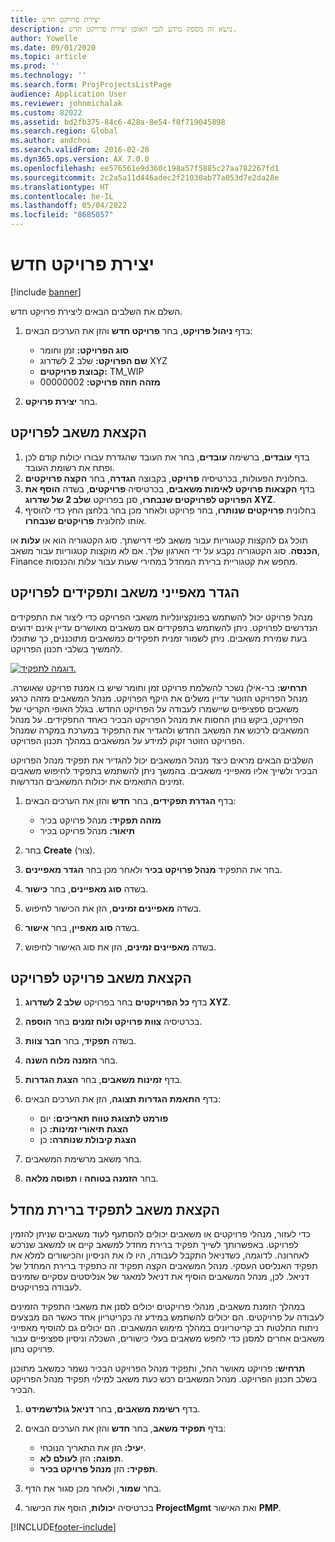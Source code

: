 ```yaml
---
title: יצירת פרויקט חדש
description: נושא זה מספק מידע לגבי האופן יצירת פרויקט חדש.
author: Yowelle
ms.date: 09/01/2020
ms.topic: article
ms.prod: ''
ms.technology: ''
ms.search.form: ProjProjectsListPage
audience: Application User
ms.reviewer: johnmichalak
ms.custom: 82022
ms.assetid: bd2fb375-84c6-428a-8e54-f0f719045898
ms.search.region: Global
ms.author: andchoi
ms.search.validFrom: 2016-02-28
ms.dyn365.ops.version: AX 7.0.0
ms.openlocfilehash: ee576561e9d360c198a57f5885c27aa782267fd1
ms.sourcegitcommit: 2c2a5a11d446adec2f21030ab77a053d7e2da28e
ms.translationtype: HT
ms.contentlocale: he-IL
ms.lasthandoff: 05/04/2022
ms.locfileid: "8685057"
---
```

# <a name="create-a-new-project"></a>יצירת פרויקט חדש

[!include [banner](../includes/banner.md)]

השלם את השלבים הבאים ליצירת פרויקט חדש.

1. בדף **ניהול פרויקט**, בחר **פרויקט חדש** והזן את הערכים הבאים:

    - **סוג הפרויקט:** זמן וחומר
    - **שם הפרויקט:** שלב 2 לשדרוג XYZ
    - **קבוצת פרויקטים:** TM\_WIP
    - **מזהה חוזה פרויקט:** 00000002

2. בחר **יצירת פרויקט**.

## <a name="assign-a-resource-to-a-project"></a>הקצאת משאב לפרויקט

1. בדף **עובדים**, ברשימה **עובדים**, בחר את העובד שהגדרת עבורו יכולות קודם לכן ופתח את רשומת העובד.
2. בחלונית הפעולות, בכרטיסיה **פרויקט**, בקבוצה **הגדרה**, בחר **הקצה פרויקטים**.
3. בדף **הקצאות פרויקט לאימות משאבים**, בכרטיסיה **פרויקטים**, בשדה **הוסף את הפרויקט לפרויקטים שנבחרו**, סנן בפרויקט **שלב 2 של שדרוג XYZ**.
4. בחלונית **פרויקטים שנותרו**, בחר פרויקט ולאחר מכן בחר בלחצן החץ כדי להוסיף אותו לחלונית **פרויקטים שנבחרו**.

תוכל גם להקצות קטגוריות עבור משאב לפי דרישתך. סוג הקטגוריה הוא או **עלות** או **הכנסה**. סוג הקטגוריה נקבע על ידי הארגון שלך. אם לא מוקצות קטגוריות עבור משאב, Finance מחפש את קטגוריית ברירת המחדל במחירי שעות עבור עלות והכנסות.

## <a name="set-up-project-resource-and-role-characteristics"></a>הגדר מאפייני משאב ותפקידים לפרויקט

מנהל פרויקט יכול להשתמש בפונקציונליות משאבי הפרויקט כדי ליצור את התפקידים הנדרשים לפרויקט. ניתן להשתמש בתפקידים אם משאבים מאושרים עדיין אינם ידועים בעת שמירת משאבים. ניתן לשמור זמנית תפקידים כמשאבים מתוכננים, כך שתוכלו להמשיך בשלבי תכנון הפרויקט.

[![דוגמה לתפקיד.](./media/projectresourcing05.jpg)](./media/projectresourcing05.jpg) 

**תרחיש:** בר-אילן נשכר להשלמת פרויקט זמן וחומר שיש בו אמנת פרויקט שאושרה. מנהל הפרויקט הזוטר עדיין משלים את היקף הפרויקט. מנהל המשאבים מזהה כרגע משאבים ספציפיים שיישמרו לעבודה על הפרויקט החדש. בגלל האופי הקריטי של הפרויקט, ביקש נותן החסות את מנהל הפרויקט הבכיר כאחד התפקידים. על מנהל המשאבים לרכוש את המשאב החדש ולהגדיר את התפקיד במערכת במקרה שמנהל הפרויקט הזוטר זקוק למידע על המשאבים במהלך תכנון הפרויקט.

השלבים הבאים מראים כיצד מנהל המשאבים יכול להגדיר את תפקיד מנהל הפרויקט הבכיר ולשייך אליו מאפייני משאבים. בהמשך ניתן להשתמש בתפקיד לחיפוש משאבים זמינים התואמים את יכולות המשאבים הנדרשות.

1. בדף **הגדרת תפקידים**, בחר **חדש** והזן את הערכים הבאים:

    - **מזהה תפקיד:** מנהל פרויקט בכיר
    - **תיאור:** מנהל פרויקט בכיר

2. בחר **Create** (צור).
3. בחר את התפקיד **מנהל פרויקט בכיר** ולאחר מכן בחר **הגדר מאפיינים**.
4. בשדה **סוג מאפיינים**, בחר **כישור**.
5. בשדה **מאפיינים זמינים**, הזן את הכישור לחיפוש.
6. בשדה **סוג מאפיין**, בחר **אישור**.
7. בשדה **מאפיינים זמינים**, הזן את סוג האישור לחיפוש.

## <a name="assign-a-project-resource-to-a-project"></a>הקצאת משאב פרויקט לפרויקט

1. בדף **כל הפרויקטים** בחר בפרויקט **שלב 2 לשדרוג XYZ**.
2. בכרטיסיה **צוות פרויקט ולוח זמנים** בחר **הוספה**.
3. בשדה **תפקיד**, בחר **חבר צוות**.
4. בחר **הזמנה מלוח השנה**.
5. בדף **זמינות משאבים**, בחר **הצגת הגדרות**.
6. בדף **התאמת הגדרות תצוגה**, הזן את הערכים הבאים:

    - **פורמט לתצוגת טווח תאריכים:** יום
    - **הצגת תיאורי זמינות:** כן
    - **הצגת קיבולת שנותרה:** כן

7. בחר משאב מרשימת המשאבים.
8. בחר **הזמנה בטוחה** ו **תפוסה מלאה**.

## <a name="assign-a-resource-to-a-default-role"></a>הקצאת משאב לתפקיד ברירת מחדל

כדי לעזור, מנהלי פרויקטים או משאבים יכולים להסתעף לעוד משאבים שניתן להזמין לפרויקט. באפשרותך לשייך תפקיד ברירת מחדל למשאב קיים או למשאב שנרכש לאחרונה. לדוגמה, כשדניאל התקבל לעבודה, היו לו את הניסיון והכישורים למלא את תפקיד האנליסט העסקי. מנהל המשאבים הקצה תפקיד זה כתפקיד ברירת המחדל של דניאל. לכן, מנהל המשאבים הוסיף את דניאל למאגר של אנליסטים עסקיים שזמינים לעבודה בפרויקטים.

במהלך הזמנת משאבים, מנהלי פרויקטים יכולים לסנן את משאבי התפקיד הזמינים לעבודה על פרויקטים. הם יכולים להשתמש במידע זה כקריטריון אחד כאשר הם מבצעים ניתוח החלטות רב קריטריונים במהלך מימוש המשאבים. הם יכולים גם להוסיף מאפייני משאבים אחרים למסנן כדי לחפש משאבים בעלי כישורים, השכלה וניסיון ספציפיים עבור פרויקט נתון.

**תרחיש:** פרויקט מאושר החל, ותפקיד מנהל הפרויקט הבכיר נשמר כמשאב מתוכנן בשלב תכנון הפרויקט. מנהל המשאבים רכש כעת משאב למילוי תפקיד מנהל הפרויקט הבכיר.

1. בדף **רשימת משאבים**, בחר **דניאל גולדשמידט**.
2. בדף **תפקיד משאב**, בחר **חדש** והזן את הערכים הבאים:

    - **יעיל:** הזן את התאריך הנוכחי.
    - **תפוגה:** הזן **לעולם לא**.
    - **תפקיד:** הזן **מנהל פרויקט בכיר**.

3. בחר **שמור**, ולאחר מכן סגור את הדף.
4. בכרטיסיה **יכולות**, הוסף את הכישור **ProjectMgmt** ואת האישור **PMP**.


[!INCLUDE[footer-include](../includes/footer-banner.md)]